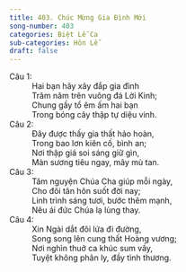 ```yaml
---
title: 403. Chúc Mừng Gia Đình Mới
song-number: 403
categories: Biệt Lễ Ca
sub-categories: Hôn Lễ
draft: false
---
```

<dl><dt>Câu 1:</dt><dd data-verse="1">Hai bạn hãy xây đắp gia đình <br/>Trăm năm trên vuông đá Lời Kinh; <br/>Chung gầy tổ êm ấm hai bạn <br/>Trong bóng cây thập tự diệu vinh. </dd><dt>Câu 2:</dt><dd data-verse="2">Đây được thấy gia thất hảo hoàn, <br/>Trong bao lơn kiên cố, bình an; <br/>Nơi thập giá soi sáng giữ gìn, <br/>Màn sương tiêu ngay, mây mù tan. </dd><dt>Câu 3:</dt><dd data-verse="3">Tâm nguyện Chúa Cha giúp mỗi ngày, <br/>Cho đôi tân hôn suốt đời nay; <br/>Linh trình sáng tươi, bước thêm mạnh, <br/>Nêu ái đức Chúa lạ lùng thay. </dd><dt>Câu 4:</dt><dd data-verse="4">Xin Ngài dắt đôi lứa đi đường, <br/>Song song lên cung thất Hoàng vương; <br/>Nơi nghìn thuở ca khúc sum vầy, <br/>Tuyệt không phân ly, đầy tình thương. </dd></dl>